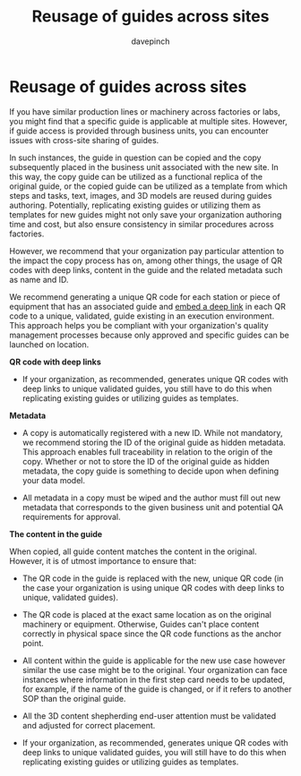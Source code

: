 ﻿---
title: Reusage of guides across sites
description: Learn about using guides across multiple sites and how to avoid issues
ms.date: 03/13/2023
ms.topic: conceptual
author: davepinch
ms.author: davepinch
ms-reviewer: m-hartmann
---

# Reusage of guides across sites

If you have similar production lines or machinery across factories or labs, you might find that a specific guide is applicable at multiple sites. However, if guide access is provided through business units, you can encounter issues with cross-site sharing of guides.  
  
In such instances, the guide in question can be copied and the copy subsequently placed in the business unit associated with the new site. In this way, the copy guide can be utilized as a functional replica of the original guide, or the copied guide can be utilized as a template from which steps and tasks, text, images, and 3D models are reused during guides authoring. Potentially, replicating existing guides or utilizing them as templates for new guides might not only save your organization authoring time and cost, but also ensure consistency in similar procedures across factories.

However, we recommend that your organization pay particular attention to the impact the copy process has on, among other things, the usage of QR codes with deep links, content in the guide and the related metadata such as name and ID.

We recommend generating a unique QR code for each station or piece of equipment that has an associated guide and [embed a deep link](/guides/pc-app-anchor-embed-qr-code-link) in each QR code to a unique, validated, guide existing in an execution environment. This approach helps you be compliant with your organization's quality management processes because only approved and specific guides can be launched on location.

**QR code with deep links**

- If your organization, as recommended, generates unique QR codes with deep links to unique validated guides, you still have to do this when replicating existing guides or utilizing guides as templates.

**Metadata**

- A copy is automatically registered with a new ID. While not mandatory, we recommend storing the ID of the original guide as hidden metadata. This approach enables full traceability in relation to the origin of the copy. Whether or not to store the ID of the original guide as hidden metadata, the copy guide is something to decide upon when defining your data model.

- All metadata in a copy must be wiped and the author must fill out new metadata that corresponds to the given business unit and potential QA requirements for approval.

**The content in the guide**

When copied, all guide content matches the content in the original. However, it is of utmost importance to ensure that:

- The QR code in the guide is replaced with the new, unique QR code (in the case your organization is using unique QR codes with deep links to unique, validated guides).

- The QR code is placed at the exact same location as on the original machinery or equipment. Otherwise, Guides can't place content correctly in physical space since the QR code functions as the anchor point.

- All content within the guide is applicable for the new use case however similar the use case might be to the original. Your organization can face instances where information in the first step card needs to be updated, for example, if the name of the guide is changed, or if it refers to another SOP than the original guide.

- All the 3D content shepherding end-user attention must be validated and adjusted for correct placement.

- If your organization, as recommended, generates unique QR codes with deep links to unique validated guides, you will still have to do this when replicating existing guides or utilizing guides as templates.

